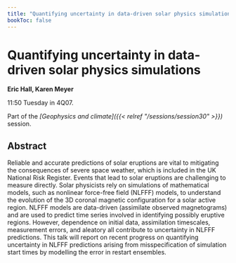 ```yaml
---
title: "Quantifying uncertainty in data-driven solar physics simulations"
bookToc: false
---
```


# Quantifying uncertainty in data-driven solar physics simulations

**Eric Hall, Karen Meyer**

11:50 Tuesday in 4Q07.

Part of the *[Geophysics and climate]({{< relref "/sessions/session30" >}})* session.

## Abstract

Reliable and accurate predictions of solar eruptions are vital to mitigating the consequences of severe space weather, which is included in the UK National Risk Register. Events that lead to solar eruptions are challenging to measure directly. Solar physicists rely on simulations of mathematical models, such as nonlinear force-free field (NLFFF) models, to understand the evolution of the 3D coronal magnetic configuration for a solar active region. NLFFF models are data-driven (assimilate observed magnetograms) and are used to predict time series involved in identifying possibly eruptive regions. However, dependence on initial data, assimilation timescales, measurement errors, and aleatory all contribute to uncertainty in NLFFF predictions. This talk will report on recent progress on quantifying uncertainty in NLFFF predictions arising from misspecification of simulation start times by modelling the error in restart ensembles. 


